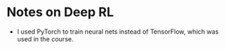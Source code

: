 # Notes on Deep RL

- I used PyTorch to train neural nets instead of TensorFlow, which was used in the course.

